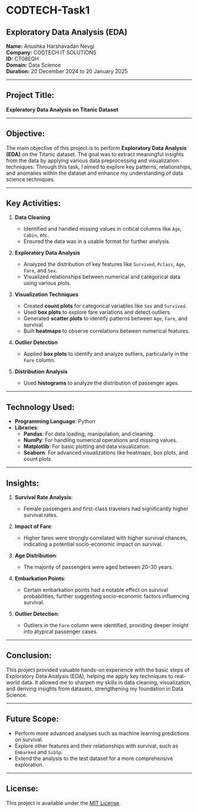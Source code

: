 # CODTECH-Task1
## Exploratory Data Analysis (EDA)

**Name:** Anushka Harshavadan Nevgi  
**Company:** CODTECH IT SOLUTIONS  
**ID:** CT08EQH  
**Domain:** Data Science  
**Duration:** 20 December 2024 to 20 January 2025  

---

## Project Title: 
**Exploratory Data Analysis on Titanic Dataset**

---

## Objective:
The main objective of this project is to perform **Exploratory Data Analysis (EDA)** on the Titanic dataset. The goal was to extract meaningful insights from the data by applying various data preprocessing and visualization techniques. Through this task, I aimed to explore key patterns, relationships, and anomalies within the dataset and enhance my understanding of data science techniques.

---

## Key Activities:
1. **Data Cleaning**  
   - Identified and handled missing values in critical columns like `Age`, `Cabin`, etc.
   - Ensured the data was in a usable format for further analysis.

2. **Exploratory Data Analysis**  
   - Analyzed the distribution of key features like `Survived`, `Pclass`, `Age`, `Fare`, and `Sex`.
   - Visualized relationships between numerical and categorical data using various plots.

3. **Visualization Techniques**  
   - Created **count plots** for categorical variables like `Sex` and `Survived`.
   - Used **box plots** to explore fare variations and detect outliers.
   - Generated **scatter plots** to identify patterns between `Age`, `Fare`, and survival.
   - Built **heatmaps** to observe correlations between numerical features.

4. **Outlier Detection**  
   - Applied **box plots** to identify and analyze outliers, particularly in the `Fare` column.

5. **Distribution Analysis**  
   - Used **histograms** to analyze the distribution of passenger ages.

---

## Technology Used:
- **Programming Language**: Python
- **Libraries**:
  - **Pandas**: For data loading, manipulation, and cleaning.
  - **NumPy**: For handling numerical operations and missing values.
  - **Matplotlib**: For basic plotting and data visualization.
  - **Seaborn**: For advanced visualizations like heatmaps, box plots, and count plots.

---

## Insights:
1. **Survival Rate Analysis**:  
   - Female passengers and first-class travelers had significantly higher survival rates.

2. **Impact of Fare**:  
   - Higher fares were strongly correlated with higher survival chances, indicating a potential socio-economic impact on survival.

3. **Age Distribution**:  
   - The majority of passengers were aged between 20-30 years.

4. **Embarkation Points**:  
   - Certain embarkation points had a notable effect on survival probabilities, further suggesting socio-economic factors influencing survival.

5. **Outlier Detection**:  
   - Outliers in the `Fare` column were identified, providing deeper insight into atypical passenger cases.

---

## Conclusion:
This project provided valuable hands-on experience with the basic steps of Exploratory Data Analysis (EDA), helping me apply key techniques to real-world data. It allowed me to sharpen my skills in data cleaning, visualization, and deriving insights from datasets, strengthening my foundation in Data Science.

---

## Future Scope:
- Perform more advanced analyses such as machine learning predictions on survival.
- Explore other features and their relationships with survival, such as `Embarked` and `SibSp`.
- Extend the analysis to the test dataset for a more comprehensive exploration.

---

## License:
This project is available under the [MIT License](LICENSE).
